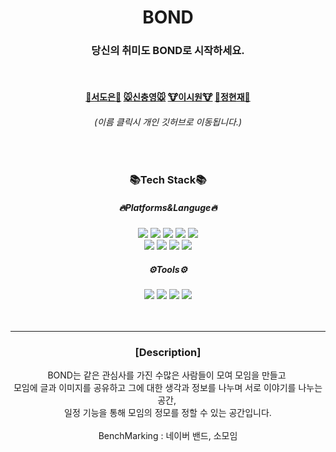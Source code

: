 
<div align="center">
  <h1>BOND</h1>
  <h3>당신의 취미도 BOND로 시작하세요.</h3>
  <br>
  <h4>
    <a href="github.com/Seo-de">🐷서도은🐷</a>  <a href="github.com/cy-shin">🐭신충영🐭</a>  <a href="github.com/97siwon">🐮이시원🐮</a>  <a href="github.com/Hyunjae">🐶정현재🐶</a>
  </h4>
  <h6>(이름 클릭시 개인 깃허브로 이동됩니다.)</h6>
  <br>
</div>


<div align="center">
  <h3>📚Tech Stack📚</h3>
  
  <h5>🔥Platforms&Languge🔥</h5>
  <img src="https://img.shields.io/badge/Spring-6DB33F?style=flat&logo=Spring&logoColor=white"/>
	<img src="https://img.shields.io/badge/Java-007396?style=flat&logo=Java&logoColor=white" />
	<img src="https://img.shields.io/badge/HTML5-E34F26?style=flat&logo=HTML5&logoColor=white" />
	<img src="https://img.shields.io/badge/CSS3-1572B6?style=flat&logo=CSS3&logoColor=white" />
  <img src="https://img.shields.io/badge/JavaScript-F7DF1E?style=flat&logo=JavaScript&logoColor=white" /><br>
  <img src="https://img.shields.io/badge/jQuery-0769AD?style=flat&logo=jQuery&logoColor=white" />
  <img src="https://img.shields.io/badge/Apache-D22128?style=flat&logo=Apache&logoColor=white" />
  <img src="https://img.shields.io/badge/Apache Maven-C71A36?style=flat&logo=Apache Maven&logoColor=white" />
  <img src="https://img.shields.io/badge/Oracle-F80000?style=flat&logo=Oracle&logoColor=white" />
  
  <h5>⚙️Tools⚙️</h5>
  
  <img src="https://img.shields.io/badge/Eclipse IDE-2C2255?style=flat&logo=Eclipse IDE&logoColor=white" />
  <img src="https://img.shields.io/badge/Visual Studio Code-007ACC?style=flat&logo=Visual Studio Code&logoColor=white" />
  <img src="https://img.shields.io/badge/GitHub-181717?style=flat&logo=GitHub&logoColor=white" />
  <img src="https://img.shields.io/badge/Apache Tomcat-F8DC75?style=flat&logo=Apache Tomcat&logoColor=white" />
  
  
</div>

<br>
<br>

-----------------------
<div align="center">
<h3>[Description]</h3>
BOND는 같은 관심사를 가진 수많은 사람들이 모여 모임을 만들고 <br>
모임에 글과 이미지를 공유하고 그에 대한 생각과 정보를 나누며 서로 이야기를 나누는 공간, <br>
일정 기능을 통해 모임의 정모를 정할 수 있는 공간입니다. 
<br><br>
BenchMarking : 네이버 밴드, 소모임
</div>
